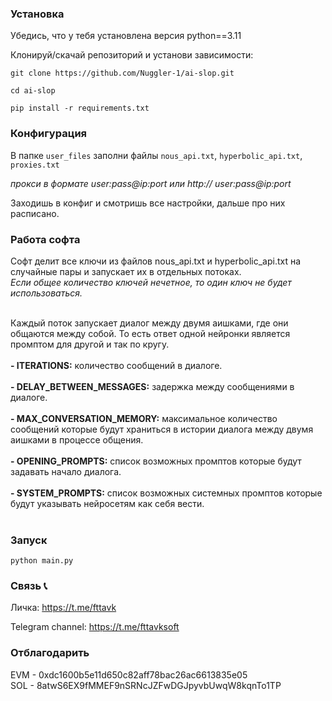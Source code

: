 ### Установка

Убедись, что у тебя установлена версия python==3.11

Клонируй/скачай репозиторий и установи зависимости:

`git clone https://github.com/Nuggler-1/ai-slop.git`

`cd ai-slop`

`pip install -r requirements.txt`

### Конфигурация

В папке `user_files` заполни файлы `nous_api.txt`, `hyperbolic_api.txt`, `proxies.txt` 

*прокси в формате user:pass@ip:port или http:// user:pass@ip:port* 

Заходишь в конфиг и смотришь все настройки, дальше про них расписано.

### Работа софта

Софт делит все ключи из файлов nous_api.txt и hyperbolic_api.txt на случайные пары и запускает их в отдельных потоках.<br>
*Если общее количество ключей нечетное, то один ключ не будет использоваться.*<br><br>

Каждый поток запускает диалог между двумя аишками, где они общаются между собой. То есть ответ одной нейронки является промптом для другой и так по кругу.<br><br>
**- ITERATIONS:** количество сообщений в диалоге.<br><br>
**- DELAY_BETWEEN_MESSAGES:** задержка между сообщениями в диалоге.<br><br>
**- MAX_CONVERSATION_MEMORY:** максимальное количество сообщений которые будут храниться в истории диалога между двумя аишками в процессе общения.<br><br>
**- OPENING_PROMPTS:** список возможных промптов которые будут задавать начало диалога.<br><br>
**- SYSTEM_PROMPTS:** список возможных системных промптов которые будут указывать нейросетям как себя вести.<br><br>

### Запуск

`python main.py`

### Связь 📞

Личка: https://t.me/fttavk

Telegram channel: https://t.me/fttavksoft

### Отблагодарить

EVM - 0xdc1600b5e11d650c82aff78bac26ac6613835e05<br>
SOL - 8atwS6EX9fMMEF9nSRNcJZFwDGJpyvbUwqW8kqnTo1TP
